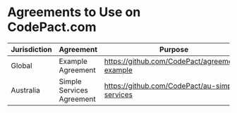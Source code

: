 # Agreements to Use on CodePact.com

| Jurisdiction | Agreement |  Purpose | Author |
| ------------- | ------------- |------------- |------------- |
| Global | Example Agreement | https://github.com/CodePact/agreement-example | [CodePact](http://github.com/codepact) |
| Australia | Simple Services Agreement | https://github.com/CodePact/au-simple-services | [CodePact](http://github.com/codepact) |

